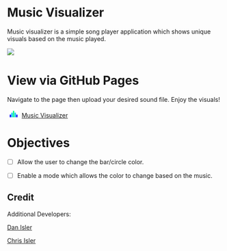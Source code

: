 # Music Visualizer

Music visualizer is a simple song player application which shows unique visuals based on the music played.

<img src='./files/preview.gif'></img>

# View via GitHub Pages

Navigate to the page then upload your desired sound file. Enjoy the visuals!

<img src='./files/favicon.png' width='20px' height='20px' style='margin: 0 5px;'></img> [Music Visualizer](https://ryanis.github.io/music-visualizer/)

# Objectives

- [ ] Allow the user to change the bar/circle color.
 
- [ ] Enable a mode which allows the color to change based on the music.

## Credit

Additional Developers:

<a href="https://github.com/disler/" title="Dan Isler">Dan Isler</a>

<a href="https://github.com/chrisisler" title="Chris Isler">Chris Isler</a>